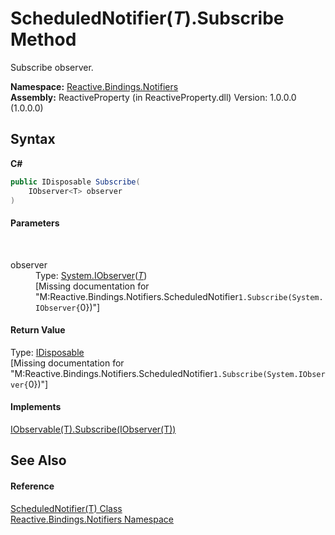 # ScheduledNotifier(*T*).Subscribe Method 
 

Subscribe observer.

**Namespace:**&nbsp;<a href="85d6a4d9-378c-3a5c-c6f0-5aaea99aa56b">Reactive.Bindings.Notifiers</a><br />**Assembly:**&nbsp;ReactiveProperty (in ReactiveProperty.dll) Version: 1.0.0.0 (1.0.0.0)

## Syntax

**C#**<br />
``` C#
public IDisposable Subscribe(
	IObserver<T> observer
)
```


#### Parameters
&nbsp;<dl><dt>observer</dt><dd>Type: <a href="http://msdn2.microsoft.com/en-us/library/dd783449" target="_blank">System.IObserver</a>(<a href="96340c3e-5fca-1978-55d9-bbd75afa3b1a">*T*</a>)<br />\[Missing <param name="observer"/> documentation for "M:Reactive.Bindings.Notifiers.ScheduledNotifier`1.Subscribe(System.IObserver{`0})"\]</dd></dl>

#### Return Value
Type: <a href="http://msdn2.microsoft.com/en-us/library/aax125c9" target="_blank">IDisposable</a><br />\[Missing <returns> documentation for "M:Reactive.Bindings.Notifiers.ScheduledNotifier`1.Subscribe(System.IObserver{`0})"\]

#### Implements
<a href="http://msdn2.microsoft.com/en-us/library/dd782981" target="_blank">IObservable(T).Subscribe(IObserver(T))</a><br />

## See Also


#### Reference
<a href="96340c3e-5fca-1978-55d9-bbd75afa3b1a">ScheduledNotifier(T) Class</a><br /><a href="85d6a4d9-378c-3a5c-c6f0-5aaea99aa56b">Reactive.Bindings.Notifiers Namespace</a><br />